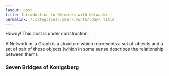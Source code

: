 ```yaml
---
layout: post
title: Introduction to Networks with Networkx
permalink: /:categories/:year/:month/:day/:title
---
```


<div class="message">
  Howdy! This post is under construction.
</div>

A Network or a Graph is a structure which represents a set of objects and a set of pair of these objects (which in some sense describes the relationship between them).

### Seven Bridges of Konigsberg





<!-- Global site tag (gtag.js) - Google Analytics -->
<script async src="https://www.googletagmanager.com/gtag/js?id=UA-139930508-1"></script>
<script>
  window.dataLayer = window.dataLayer || [];
  function gtag(){dataLayer.push(arguments);}
  gtag('js', new Date());

  gtag('config', 'UA-139930508-1');
</script>
